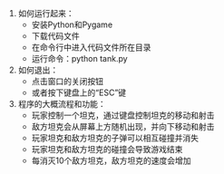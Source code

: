 1. 如何运行起来：
   - 安装Python和Pygame
   - 下载代码文件
   - 在命令行中进入代码文件所在目录
   - 运行命令：python tank.py
2. 如何退出：
   - 点击窗口的关闭按钮
   - 或者按下键盘上的“ESC”键
3. 程序的大概流程和功能：
   - 玩家控制一个坦克，通过键盘控制坦克的移动和射击
   - 敌方坦克会从屏幕上方随机出现，并向下移动和射击
   - 玩家坦克和敌方坦克的子弹可以相互碰撞并消失
   - 玩家坦克和敌方坦克的碰撞会导致游戏结束
   - 每消灭10个敌方坦克，敌方坦克的速度会增加
